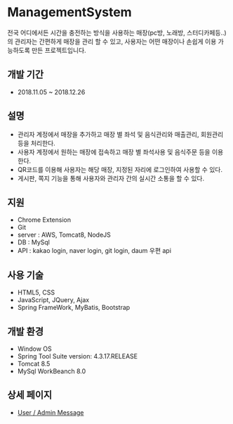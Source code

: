 # ManagementSystem


전국 어디에서든 시간을 충전하는 방식을 사용하는 매장(pc방, 노래방, 스터디카페등..)의 관리자는 간편하게 매장을 관리 할 수 있고, 사용자는 어떤 매장이나 손쉽게 이용 가능하도록 만든 프로젝트입니다.


## 개발 기간

 - 2018.11.05 ~ 2018.12.26
 
 
## 설명

 - 관리자 계정에서 매장을 추가하고 매장 별 좌석 및 음식관리와 매출관리, 회원관리 등을 처리한다.
 - 사용자 계정에서 원하는 매장에 접속하고 매장 별 좌석사용 및 음식주문 등을 이용한다.
 - QR코드를 이용해 사용자는 해당 매장, 지정된 자리에 로그인하여 사용할 수 있다.
 - 게시판, 쪽지 기능을 통해 사용자와 관리자 간의 실시간 소통을 할 수 있다. 


## 지원

 - Chrome Extension
 - Git
 - server : AWS, Tomcat8, NodeJS
 - DB : MySql
 - API : kakao login, naver login, git login, daum 우편 api


## 사용 기술

 - HTML5, CSS
 - JavaScript, JQuery, Ajax
 - Spring FrameWork, MyBatis, Bootstrap 
 
 
## 개발 환경

 - Window OS
 - Spring Tool Suite version: 4.3.17.RELEASE
 - Tomcat 8.5
 - MySql WorkBeanch 8.0 
 
## 상세 페이지

 - [User / Admin Message](./Readme/Message.md)<br>
